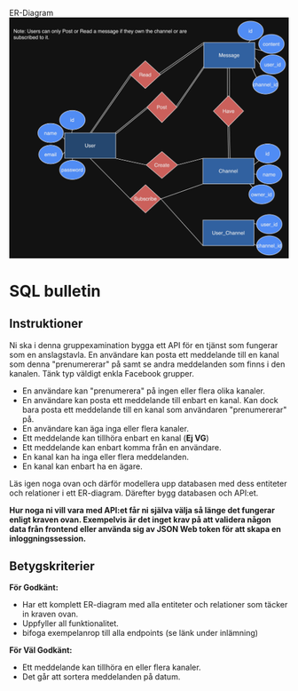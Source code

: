 ER-Diagram
![ER Diagram](images/ER-diagram.png)

# SQL bulletin

## Instruktioner

Ni ska i denna gruppexamination bygga ett API för en tjänst som fungerar som en anslagstavla. En användare kan posta ett meddelande till en kanal som denna "prenumererar" på samt se andra meddelanden som finns i den kanalen. Tänk typ väldigt enkla Facebook grupper.

* En användare kan "prenumerera" på ingen eller flera olika kanaler.
* En användare kan posta ett meddelande till enbart en kanal. Kan dock bara posta ett meddelande till en kanal som användaren "prenumererar" på.
* En användare kan äga inga eller flera kanaler.
* Ett meddelande kan tillhöra enbart en kanal (**Ej VG**)
* Ett meddelande kan enbart komma från en användare.
* En kanal kan ha inga eller flera meddelanden.
* En kanal kan enbart ha en ägare.


Läs igen noga ovan och därför modellera upp databasen med dess entiteter och relationer i ett ER-diagram. Därefter bygg databasen och API:et.

**Hur noga ni vill vara med API:et får ni själva välja så länge det fungerar enligt kraven ovan. Exempelvis är det inget krav på att validera någon data från frontend eller använda sig av JSON Web token för att skapa en inloggningssession.**

## Betygskriterier

**För Godkänt:**
* Har ett komplett ER-diagram med alla entiteter och relationer som täcker in kraven ovan.
* Uppfyller all funktionalitet.
* bifoga exempelanrop till alla endpoints (se länk under inlämning)

**För Väl Godkänt:**
* Ett meddelande kan tillhöra en eller flera kanaler.
* Det går att sortera meddelanden på datum.


